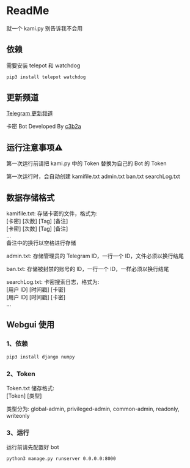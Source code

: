 <h1>ReadMe</h1>

就一个 kami.py 别告诉我不会用

<h2>依赖</h2>

需要安装 telepot 和 watchdog

```bash
pip3 install telepot watchdog
```

<h2>更新频道</h2>

[Telegram 更新频道](https://t.me/kamibotchannel)

卡密 Bot Developed By [c3b2a](https://t.me/c3b2abot)

<h2>运行注意事项⚠️</h2>

第一次运行前请把 kami.py 中的 Token 替换为自己的 Bot 的 Token

第一次运行时，会自动创建 kamifile.txt admin.txt ban.txt searchLog.txt

<h2>数据存储格式</h2>

kamifile.txt:
存储卡密的文件，格式为:<br>
[卡密] [次数] [Tag] [备注]<br>
[卡密] [次数] [Tag] [备注]<br>
...<br>
备注中的换行以空格进行存储

admin.txt:
存储管理员的 Telegram ID，一行一个 ID，文件必须以换行结尾

ban.txt:
存储被封禁的账号的 ID，一行一个 ID，一样必须以换行结尾

searchLog.txt:
卡密搜索日志，格式为:<br>
[用户 ID] [时间戳] [卡密]<br>
[用户 ID] [时间戳] [卡密]<br>
...<br>

<h2>Webgui 使用</h2>
<h3>1、依赖</h3>

```bash
pip3 install django numpy
```

<h3>2、Token</h3>

Token.txt 储存格式:<br>
[Token] [类型]

类型分为: global-admin, privileged-admin, common-admin, readonly, writeonly

<h3>3、运行</h3>

运行前请先配置好 bot

```bash
python3 manage.py runserver 0.0.0.0:8000
```
